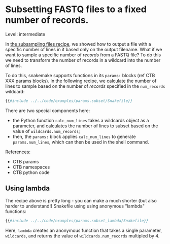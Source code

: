 # Subsetting FASTQ files to a fixed number of records.

Level: intermediate

In [the subsampling files recipe](./subsampling-files.md), we
showed how to output a file with a specific number of lines in it
based only on the output filename. What if we want to sample a
specific number of _records_ from a FASTQ file? To do this we
need to transform the number of records in a wildcard into the number
of lines.

To do this, snakemake supports functions in its `params:` blocks (ref
CTB XXX params blocks). In the following recipe, we calculate the
number of lines to sample based on the number of _records_ specified
in the `num_records` wildcard:

```python
{{#include ../../code/examples/params.subset/Snakefile}}
```

There are two special components here:

* the Python function `calc_num_lines` takes a wildcards object as a
  parameter, and calculates the number of lines to subset based on the
  value of `wildcards.num_records`;
* then, the `params:` block applies `calc_num_lines` to generate
  `params.num_lines`, which can then be used in the shell command.
  
  
References:
* CTB params
* CTB namespaces
* CTB python code

## Using lambda

The recipe above is pretty long - you can make a much shorter (but
also harder to understand!) Snakefile using using anonymous "lambda"
functions:

```python
{{#include ../../code/examples/params.subset_lambda/Snakefile}}
```

Here, `lambda` creates an anonymous function that takes a single parameter,
`wildcards`, and returns the value of `wildcards.num_records` multipled by
4.
